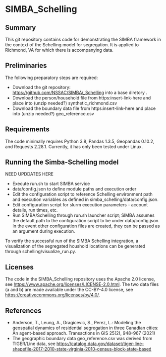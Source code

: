 # SIMBA_Schelling

## Summary
This git repository contains code for demonstrating the SIMBA framework in the context of the Schelling model for segregation. It is applied to Richmond, VA for which there is accompanying data. 

## Preliminaries
The following preparatory steps are required:
- Download the git repository: https://github.com/NSSAC/SIMBA\_Schelling into a base diretory <yournamehere>.
- Download the person/household file from https:insert-link-here and place into <someplace> (unzip needed?) synthetic_richmond.csv
- Download the boundary data file from https:insert-link-here and place into <someplace> (unzip needed?) geo_reference.csv

## Requirements
The code minimally requires Python 3.8, Pandas 1.3.5, Geopandas 0.10.2, and Requests 2.28.1. Currently, it has only been tested under Linux.


## Running the Simba-Schelling model
NEED UPDDATES HERE
  
- Execute run.sh to start SIMBA service
- data/config.json to define module paths and execution order
- Edit the configuration script to reference Schelling environment path and execution variables as defined in simba\_schelling/data/config.json. 
- Edit configuration script for slurm execution parameters - account details, run times, etc. 
- Run SIMBA/Schelling through run.sh launcher script; SIMBA assumes the default path to the configuration script to be under data/config.json. In the event other configuration files are created, they can be passed as an argument during execution. 

To verify the successful run of the SIMBA Schelling integration, a visualization of the segregated houshold locations can be generated through schelling/visualize\_run.py. 


  
## Licenses
The code in the SIMBA_Schelling repository uses the Apache 2.0 license, see https://www.apache.org/licenses/LICENSE-2.0.html. The two data files (a and b) are made available under the CC-BY-4.0 license, see https://creativecommons.org/licenses/by/4.0/. 

## References
- Anderson, T., Leung, A., Dragicevic, S., Perez, L.: Modeling the geospatial dynamics of residential segregation in three Canadian cities: An agent-based approach. Transactions in GIS 25(2), 948–967 (2021)
- The geographic boundary data geo_reference.csv was derived from TIGER/Line data, see https://catalog.data.gov/dataset/tiger-line-shapefile-2017-2010-state-virginia-2010-census-block-state-based  



